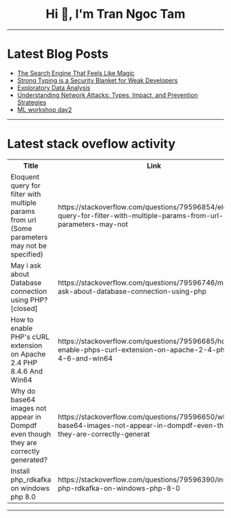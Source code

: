 <h1 align="center">Hi 👋, I'm Tran Ngoc Tam</h1>

---

# Latest Blog Posts 
<!-- BLOG-POST-LIST:START -->
- [The Search Engine That Feels Like Magic](https://dev.to/lovestaco/the-search-engine-that-feels-like-magic-e93)
- [Strong Typing is a Security Blanket for Weak Developers](https://dev.to/hotfixhero/strong-typing-is-a-security-blanket-for-weak-developers-d9g)
- [Exploratory Data Analysis](https://dev.to/yesra_sajid_90cc25b86dcda/exploratory-data-analysis-1gg7)
- [Understanding Network Attacks: Types, Impact, and Prevention Strategies](https://dev.to/terminaltools/understanding-network-attacks-types-impact-and-prevention-strategies-5fn7)
- [ML workshop day2](https://dev.to/harish_r_6e377c4fc214e03/ml-workshop-day2-4nec)
<!-- BLOG-POST-LIST:END -->

---

# Latest stack oveflow activity
<table>
  <tr><th>Title</th><th>Link</th></tr>
  <!-- STACKOVERFLOW:START --><tr><td>Eloquent query for filter with multiple params from url &lpar;Some parameters may not be specified&rpar;</td><td>https://stackoverflow.com/questions/79596854/eloquent-query-for-filter-with-multiple-params-from-url-some-parameters-may-not</td></tr><tr><td>May i ask about Database connection using PHP? [closed]</td><td>https://stackoverflow.com/questions/79596746/may-i-ask-about-database-connection-using-php</td></tr><tr><td>How to enable PHP&#39;s cURL extension on Apache 2.4 PHP 8.4.6 And Win64</td><td>https://stackoverflow.com/questions/79596685/how-to-enable-phps-curl-extension-on-apache-2-4-php-8-4-6-and-win64</td></tr><tr><td>Why do base64 images not appear in Dompdf even though they are correctly generated?</td><td>https://stackoverflow.com/questions/79596650/why-do-base64-images-not-appear-in-dompdf-even-though-they-are-correctly-generat</td></tr><tr><td>Install php_rdkafka on windows php 8.0</td><td>https://stackoverflow.com/questions/79596390/install-php-rdkafka-on-windows-php-8-0</td></tr><!-- STACKOVERFLOW:END -->
</table>

---


